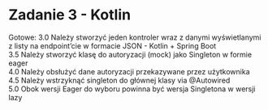 # Zadanie 3 - Kotlin
Gotowe:
3.0 Należy stworzyć jeden kontroler wraz z danymi wyświetlanymi z
listy na endpoint’cie w formacie JSON - Kotlin + Spring Boot\
3.5 Należy stworzyć klasę do autoryzacji (mock) jako Singleton w
formie eager\
4.0 Należy obsłużyć dane autoryzacji przekazywane przez użytkownika\
4.5 Należy wstrzyknąć singleton do głównej klasy via @Autowired\
5.0 Obok wersji Eager do wyboru powinna być wersja Singletona w wersji
lazy
